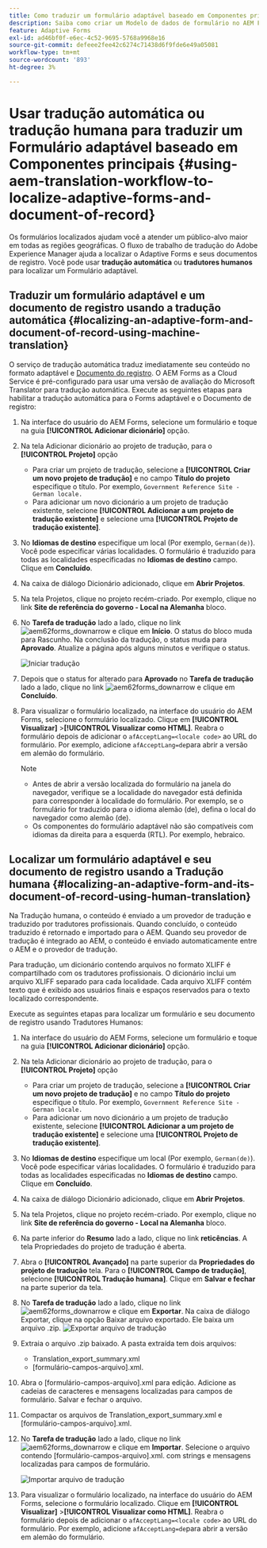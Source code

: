 ```yaml
---
title: Como traduzir um formulário adaptável baseado em Componentes principais?
description: Saiba como criar um Modelo de dados de formulário no AEM Forms, testar o modelo com dados e serviços de amostra e configurar várias opções para um modelo.
feature: Adaptive Forms
exl-id: ad46bf0f-e6ec-4c52-9695-5768a9968e16
source-git-commit: defeee2fee42c6274c71438d6f9fde6e49a05081
workflow-type: tm+mt
source-wordcount: '893'
ht-degree: 3%

---
```


# Usar tradução automática ou tradução humana para traduzir um Formulário adaptável baseado em Componentes principais {#using-aem-translation-workflow-to-localize-adaptive-forms-and-document-of-record}

Os formulários localizados ajudam você a atender um público-alvo maior em todas as regiões geográficas. O fluxo de trabalho de tradução do Adobe Experience Manager ajuda a localizar o Adaptive Forms e seus documentos de registro. Você pode usar **tradução automática** ou **tradutores humanos** para localizar um Formulário adaptável.

## Traduzir um formulário adaptável e um documento de registro usando a tradução automática {#localizing-an-adaptive-form-and-document-of-record-using-machine-translation}

O serviço de tradução automática traduz imediatamente seu conteúdo no formato adaptável e [Documento do registro](/help/forms/generate-document-of-record-core-components.md). O AEM Forms as a Cloud Service é pré-configurado para usar uma versão de avaliação do Microsoft Translator para tradução automática. Execute as seguintes etapas para habilitar a tradução automática para o Forms adaptável e o Documento de registro:

1. Na interface do usuário do AEM Forms, selecione um formulário e toque na guia **[!UICONTROL Adicionar dicionário]** opção.
1. Na tela Adicionar dicionário ao projeto de tradução, para o **[!UICONTROL Projeto]** opção

   * Para criar um projeto de tradução, selecione a **[!UICONTROL Criar um novo projeto de tradução]** e no campo **Título do projeto** especifique o título. Por exemplo, `Government Reference Site - German locale.`
   * Para adicionar um novo dicionário a um projeto de tradução existente, selecione **[!UICONTROL Adicionar a um projeto de tradução existente]** e selecione uma **[!UICONTROL Projeto de tradução existente]**.
1. No **Idiomas de destino** especifique um local (Por exemplo, `German(de)`). Você pode especificar várias localidades. O formulário é traduzido para todas as localidades especificadas no **Idiomas de destino** campo. Clique em **Concluído**.
1. Na caixa de diálogo Dicionário adicionado, clique em **Abrir Projetos**.
1. Na tela Projetos, clique no projeto recém-criado. Por exemplo, clique no link **Site de referência do governo - Local na Alemanha** bloco.
1. No **Tarefa de tradução** lado a lado, clique no link ![aem62forms_downarrow](assets/aem62forms_downarrow.png) e clique em **Início**. O status do bloco muda para Rascunho. Na conclusão da tradução, o status muda para **Aprovado**. Atualize a página após alguns minutos e verifique o status.

   ![Iniciar tradução](/help/forms/assets/adaptive-forms-core-components-start-translation.png)
1. Depois que o status for alterado para **Aprovado** no **Tarefa de tradução** lado a lado, clique no link ![aem62forms_downarrow](assets/aem62forms_downarrow.png) e clique em **Concluído**.

1. Para visualizar o formulário localizado, na interface do usuário do AEM Forms, selecione o formulário localizado. Clique em **[!UICONTROL Visualizar]** >**[!UICONTROL Visualizar como HTML]**. Reabra o formulário depois de adicionar o `afAcceptLang=<locale code>` ao URL do formulário. Por exemplo, adicione `afAcceptLang=de`para abrir a versão em alemão do formulário.


   >[!NOTE]
   >
   >* Antes de abrir a versão localizada do formulário na janela do navegador, verifique se a localidade do navegador está definida para corresponder à localidade do formulário. Por exemplo, se o formulário for traduzido para o idioma alemão (de), defina o local do navegador como alemão (de).
   >* Os componentes do formulário adaptável não são compatíveis com idiomas da direita para a esquerda (RTL). Por exemplo, hebraico.

<!-- 
   Along with the Adaptive form, the auto-generated document of record is also localized.

   For more information on Document of Record settings and configuration, see:

   [Document of Record Template](/help/forms/using/generate-document-of-record-for-non-xfa-based-adaptive-forms.md#p-document-of-record-template-configuration-p)

   [Document of Record settings](/help/forms/using/generate-document-of-record-for-non-xfa-based-adaptive-forms.md#p-document-of-record-settings-p)

1. [Customize the branding information of the document of record](/help/forms/using/generate-document-of-record-for-non-xfa-based-adaptive-forms.md) and ensure that the browser locale is set to the same language to which you have localized the Adaptive Form using machine language. The browser locale helps localize the branding information in the document of record.
1. To view the localized document of record, tap Generate Preview. The document of record PDF is generated and opened in a new tab in your browser.

-->

## Localizar um formulário adaptável e seu documento de registro usando a Tradução humana {#localizing-an-adaptive-form-and-its-document-of-record-using-human-translation}

Na Tradução humana, o conteúdo é enviado a um provedor de tradução e traduzido por tradutores profissionais. Quando concluído, o conteúdo traduzido é retornado e importado para o AEM. Quando seu provedor de tradução é integrado ao AEM, o conteúdo é enviado automaticamente entre o AEM e o provedor de tradução.

Para tradução, um dicionário contendo arquivos no formato XLIFF é compartilhado com os tradutores profissionais. O dicionário inclui um arquivo XLIFF separado para cada localidade. Cada arquivo XLIFF contém texto que é exibido aos usuários finais e espaços reservados para o texto localizado correspondente.

Execute as seguintes etapas para localizar um formulário e seu documento de registro usando Tradutores Humanos:

1. Na interface do usuário do AEM Forms, selecione um formulário e toque na guia **[!UICONTROL Adicionar dicionário]** opção.
1. Na tela Adicionar dicionário ao projeto de tradução, para o **[!UICONTROL Projeto]** opção

   * Para criar um projeto de tradução, selecione a **[!UICONTROL Criar um novo projeto de tradução]** e no campo **Título do projeto** especifique o título. Por exemplo, `Government Reference Site - German locale.`
   * Para adicionar um novo dicionário a um projeto de tradução existente, selecione **[!UICONTROL Adicionar a um projeto de tradução existente]** e selecione uma **[!UICONTROL Projeto de tradução existente]**.
1. No **Idiomas de destino** especifique um local (Por exemplo, `German(de)`). Você pode especificar várias localidades. O formulário é traduzido para todas as localidades especificadas no **Idiomas de destino** campo. Clique em **Concluído**.
1. Na caixa de diálogo Dicionário adicionado, clique em **Abrir Projetos**.
1. Na tela Projetos, clique no projeto recém-criado. Por exemplo, clique no link **Site de referência do governo - Local na Alemanha** bloco.
1. Na parte inferior do **Resumo** lado a lado, clique no link **reticências**. A tela Propriedades do projeto de tradução é aberta.
1. Abra o **[!UICONTROL Avançado]** na parte superior da **Propriedades do projeto de tradução** tela. Para o **[!UICONTROL Campo de tradução]**, selecione **[!UICONTROL Tradução humana]**. Clique em **Salvar e fechar** na parte superior da tela.
1. No **Tarefa de tradução** lado a lado, clique no link ![aem62forms_downarrow](assets/aem62forms_downarrow.png) e clique em **Exportar**. Na caixa de diálogo Exportar, clique na opção Baixar arquivo exportado. Ele baixa um arquivo .zip.
   ![Exportar arquivo de tradução](/help/forms/assets/adaptive-forms-core-components-start-translation-export.png)
1. Extraia o arquivo .zip baixado. A pasta extraída tem dois arquivos:
   * Translation_export_summary.xml
   * [formulário-campos-arquivo].xml.
1. Abra o [formulário-campos-arquivo].xml para edição. Adicione as cadeias de caracteres e mensagens localizadas para campos de formulário. Salvar e fechar o arquivo.
1. Compactar os arquivos de Translation_export_summary.xml e [formulário-campos-arquivo].xml.
1. No **Tarefa de tradução** lado a lado, clique no link ![aem62forms_downarrow](assets/aem62forms_downarrow.png) e clique em **Importar**. Selecione o arquivo contendo [formulário-campos-arquivo].xml. com strings e mensagens localizadas para campos de formulário.

   ![Importar arquivo de tradução](/help/forms/assets/adaptive-forms-core-components-start-translation-import.png)

1. Para visualizar o formulário localizado, na interface do usuário do AEM Forms, selecione o formulário localizado. Clique em **[!UICONTROL Visualizar]** >**[!UICONTROL Visualizar como HTML]**. Reabra o formulário depois de adicionar o `afAcceptLang=<locale code>` ao URL do formulário. Por exemplo, adicione `afAcceptLang=de`para abrir a versão em alemão do formulário.
